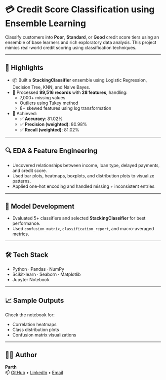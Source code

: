 # 💳 Credit Score Classification using Ensemble Learning

Classify customers into **Poor**, **Standard**, or **Good** credit score tiers using an ensemble of base learners and rich exploratory data analysis. This project mimics real-world credit scoring using classification techniques.

---

## 🚀 Highlights

- 📦 Built a **StackingClassifier** ensemble using Logistic Regression, Decision Tree, KNN, and Naive Bayes.
- 🧹 Processed **99,516 records** with **28 features**, handling:
  - 7,000+ missing values
  - Outliers using Tukey method
  - 8+ skewed features using log transformation
- 🎯 Achieved:
  - ✅ **Accuracy**: 81.02%
  - ✅ **Precision (weighted)**: 80.98%
  - ✅ **Recall (weighted)**: 81.02%

---

## 🔍 EDA & Feature Engineering

- Uncovered relationships between income, loan type, delayed payments, and credit score.
- Used bar plots, heatmaps, boxplots, and distribution plots to visualize patterns.
- Applied one-hot encoding and handled missing + inconsistent entries.

---

## 🧠 Model Development

- Evaluated 5+ classifiers and selected **StackingClassifier** for best performance.
- Used `confusion_matrix`, `classification_report`, and macro-averaged metrics.

---

## 🛠 Tech Stack

- Python · Pandas · NumPy  
- Scikit-learn · Seaborn · Matplotlib  
- Jupyter Notebook

---

## 📈 Sample Outputs

Check the notebook for:
- Correlation heatmaps  
- Class distribution plots  
- Confusion matrix visualizations

---

## 👨‍💻 Author

**Parth**  
📫 [GitHub](https://github.com/Parthmeh27) • [LinkedIn](https://linkedin.com/in/parth01) • [Email](mailto:parthmehandru1234@gmail.com)
